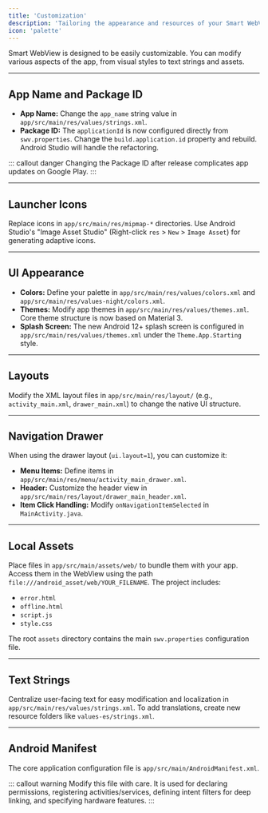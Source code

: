 ```yaml
---
title: 'Customization'
description: 'Tailoring the appearance and resources of your Smart WebView app.'
icon: 'palette'
---
```


Smart WebView is designed to be easily customizable. You can modify various aspects of the app, from visual styles to text strings and assets.

---

## App Name and Package ID

*   **App Name:** Change the `app_name` string value in `app/src/main/res/values/strings.xml`.
*   **Package ID:** The `applicationId` is now configured directly from `swv.properties`. Change the `build.application.id` property and rebuild. Android Studio will handle the refactoring.

::: callout danger
Changing the Package ID after release complicates app updates on Google Play.
:::

---

## Launcher Icons

Replace icons in `app/src/main/res/mipmap-*` directories. Use Android Studio's "Image Asset Studio" (Right-click `res` > `New` > `Image Asset`) for generating adaptive icons.

---

## UI Appearance

*   **Colors:** Define your palette in `app/src/main/res/values/colors.xml` and `app/src/main/res/values-night/colors.xml`.
*   **Themes:** Modify app themes in `app/src/main/res/values/themes.xml`. Core theme structure is now based on Material 3.
*   **Splash Screen:** The new Android 12+ splash screen is configured in `app/src/main/res/values/themes.xml` under the `Theme.App.Starting` style.

---

## Layouts

Modify the XML layout files in `app/src/main/res/layout/` (e.g., `activity_main.xml`, `drawer_main.xml`) to change the native UI structure.

---

## Navigation Drawer

When using the drawer layout (`ui.layout=1`), you can customize it:

*   **Menu Items:** Define items in `app/src/main/res/menu/activity_main_drawer.xml`.
*   **Header:** Customize the header view in `app/src/main/res/layout/drawer_main_header.xml`.
*   **Item Click Handling:** Modify `onNavigationItemSelected` in `MainActivity.java`.

---

## Local Assets

Place files in `app/src/main/assets/web/` to bundle them with your app. Access them in the WebView using the path `file:///android_asset/web/YOUR_FILENAME`. The project includes:
- `error.html`
- `offline.html`
- `script.js`
- `style.css`

The root `assets` directory contains the main `swv.properties` configuration file.

---

## Text Strings

Centralize user-facing text for easy modification and localization in `app/src/main/res/values/strings.xml`. To add translations, create new resource folders like `values-es/strings.xml`.

---

## Android Manifest

The core application configuration file is `app/src/main/AndroidManifest.xml`.

::: callout warning
Modify this file with care. It is used for declaring permissions, registering activities/services, defining intent filters for deep linking, and specifying hardware features.
:::